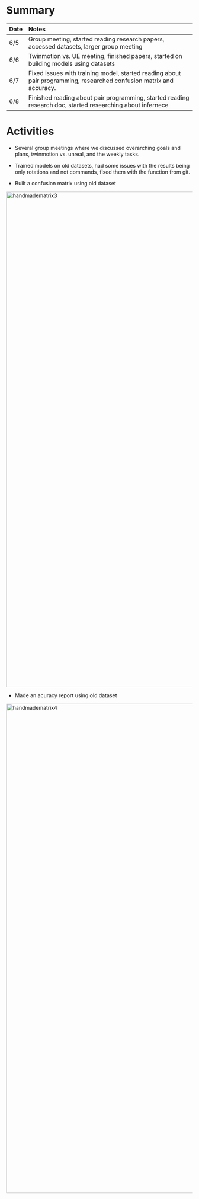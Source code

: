 # Summary

| Date   | Notes
| :----- | :-------------------------------
| 6/5  | Group meeting, started reading research papers, accessed datasets, larger group meeting
| 6/6  | Twinmotion vs. UE meeting, finished papers, started on building models using datasets
| 6/7  | Fixed issues with training model, started reading about pair programming, researched confusion matrix and accuracy. 
| 6/8  | Finished reading about pair programming, started reading research doc, started researching about infernece 


# Activities
* Several group meetings where we discussed overarching goals and plans, twinmotion vs. unreal, and the weekly tasks. 

* Trained models on old datasets, had some issues with the results being only rotations and not commands, fixed them with the function from git. 

* Built a confusion matrix using old dataset

<img width="1338" alt="handmadematrix3" src="https://github.com/daisy-abbott/weekly-update/assets/112681549/24d6ac2e-f69c-4da5-bf39-1ab67116b758">

* Made an acuracy report using old dataset

<img width="1322" alt="handmadematrix4" src="https://github.com/daisy-abbott/weekly-update/assets/112681549/9d394290-6189-468e-85dc-94e4f8470826">
